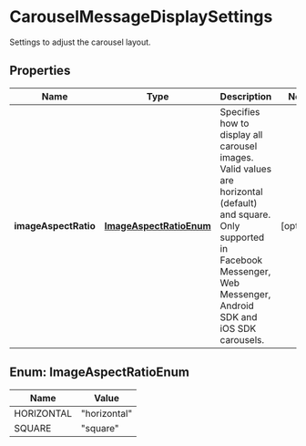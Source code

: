 

# CarouselMessageDisplaySettings

Settings to adjust the carousel layout.

## Properties

| Name | Type | Description | Notes |
|------------ | ------------- | ------------- | -------------|
|**imageAspectRatio** | [**ImageAspectRatioEnum**](#ImageAspectRatioEnum) | Specifies how to display all carousel images. Valid values are horizontal (default) and square. Only supported in Facebook Messenger, Web Messenger, Android SDK and iOS SDK carousels. |  [optional] |



## Enum: ImageAspectRatioEnum

| Name | Value |
|---- | -----|
| HORIZONTAL | &quot;horizontal&quot; |
| SQUARE | &quot;square&quot; |



